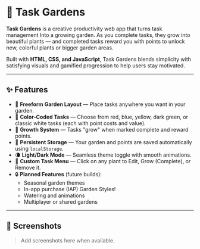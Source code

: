 # 🌱 Task Gardens

**Task Gardens** is a creative productivity web app that turns task management
Into a growing garden. As you complete tasks, they grow into beautiful plants — and completed tasks reward you with points to unlock new, colorful plants or bigger garden areas.

Built with **HTML, CSS, and JavaScript**, Task Gardens blends simplicity with satisfying visuals and gamified progression to help users stay motivated.

---

## ✨ Features

- 🌼 **Freeform Garden Layout** — Place tasks anywhere you want in your garden.
- 🎨 **Color-Coded Tasks** — Choose from red, blue, yellow, dark green, or classic white tasks (each with point costs and value).
- 🌿 **Growth System** — Tasks "grow" when marked complete and reward points.
- 💾 **Persistent Storage** — Your garden and points are saved automatically using `localStorage`.
- 🌘 **Light/Dark Mode** — Seamless theme toggle with smooth animations.
- 🧩 **Custom Task Menu** — Click on any plant to Edit, Grow (Complete), or Remove it.
- 🔒 **Planned Features** (future builds):
  - Seasonal garden themes
  - In-app purchase (IAP) Garden Styles!
  - Watering and animations
  - Multiplayer or shared gardens

---

## 📸 Screenshots

> Add screenshots here when available.

